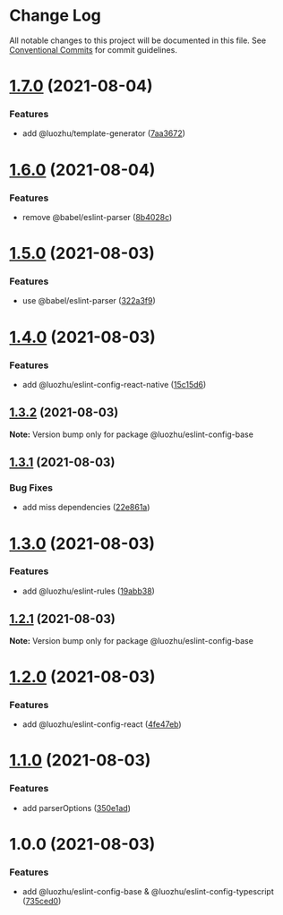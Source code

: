 # Change Log

All notable changes to this project will be documented in this file.
See [Conventional Commits](https://conventionalcommits.org) for commit guidelines.

# [1.7.0](https://github.com/youngjuning/luozhu/compare/@luozhu/eslint-config-base@1.6.0...@luozhu/eslint-config-base@1.7.0) (2021-08-04)

### Features

- add @luozhu/template-generator ([7aa3672](https://github.com/youngjuning/luozhu/commit/7aa3672da4928455ddf5ba768ec562cdff4cef10))

# [1.6.0](https://github.com/youngjuning/luozhu/compare/@luozhu/eslint-config-base@1.5.0...@luozhu/eslint-config-base@1.6.0) (2021-08-04)

### Features

- remove @babel/eslint-parser ([8b4028c](https://github.com/youngjuning/luozhu/commit/8b4028c82397a435c6616424a6708dcb2fe5550a))

# [1.5.0](https://github.com/youngjuning/luozhu/compare/@luozhu/eslint-config-base@1.4.0...@luozhu/eslint-config-base@1.5.0) (2021-08-03)

### Features

- use @babel/eslint-parser ([322a3f9](https://github.com/youngjuning/luozhu/commit/322a3f9ecb760a5246656dc2e88ed1ce47ebf7a5))

# [1.4.0](https://github.com/youngjuning/luozhu/compare/@luozhu/eslint-config-base@1.3.2...@luozhu/eslint-config-base@1.4.0) (2021-08-03)

### Features

- add @luozhu/eslint-config-react-native ([15c15d6](https://github.com/youngjuning/luozhu/commit/15c15d6181f1b41c420ef0bce4e151e57fd2b5b2))

## [1.3.2](https://github.com/youngjuning/luozhu/compare/@luozhu/eslint-config-base@1.3.1...@luozhu/eslint-config-base@1.3.2) (2021-08-03)

**Note:** Version bump only for package @luozhu/eslint-config-base

## [1.3.1](https://github.com/youngjuning/luozhu/compare/@luozhu/eslint-config-base@1.3.0...@luozhu/eslint-config-base@1.3.1) (2021-08-03)

### Bug Fixes

- add miss dependencies ([22e861a](https://github.com/youngjuning/luozhu/commit/22e861afbb92fc2f4dd8b3eef4fd79688b0a8e46))

# [1.3.0](https://github.com/youngjuning/luozhu/compare/@luozhu/eslint-config-base@1.2.1...@luozhu/eslint-config-base@1.3.0) (2021-08-03)

### Features

- add @luozhu/eslint-rules ([19abb38](https://github.com/youngjuning/luozhu/commit/19abb3834608c5f7b597517d50f488dd72554e5d))

## [1.2.1](https://github.com/youngjuning/luozhu/compare/@luozhu/eslint-config-base@1.2.0...@luozhu/eslint-config-base@1.2.1) (2021-08-03)

**Note:** Version bump only for package @luozhu/eslint-config-base

# [1.2.0](https://github.com/youngjuning/luozhu/compare/@luozhu/eslint-config-base@1.1.0...@luozhu/eslint-config-base@1.2.0) (2021-08-03)

### Features

- add @luozhu/eslint-config-react ([4fe47eb](https://github.com/youngjuning/luozhu/commit/4fe47ebd44f4501eed7204b673252a87f72d86fc))

# [1.1.0](https://github.com/youngjuning/luozhu/compare/@luozhu/eslint-config-base@1.0.0...@luozhu/eslint-config-base@1.1.0) (2021-08-03)

### Features

- add parserOptions ([350e1ad](https://github.com/youngjuning/luozhu/commit/350e1ad81810a6eccee520320cf8f6cfd328f9e9))

# 1.0.0 (2021-08-03)

### Features

- add @luozhu/eslint-config-base & @luozhu/eslint-config-typescript ([735ced0](https://github.com/youngjuning/luozhu/commit/735ced0962d3148df9b9d87fd4919a1039074a90))
